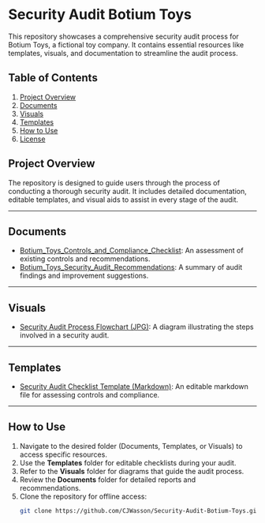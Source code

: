 # Security Audit Botium Toys

This repository showcases a comprehensive security audit process for Botium Toys, a fictional toy company. It contains essential resources like templates, visuals, and documentation to streamline the audit process.

## Table of Contents
1. [Project Overview](#project-overview)
2. [Documents](#documents)
3. [Visuals](#visuals)
4. [Templates](#templates)
5. [How to Use](#how-to-use)
6. [License](#license)

## Project Overview
The repository is designed to guide users through the process of conducting a thorough security audit. It includes detailed documentation, editable templates, and visual aids to assist in every stage of the audit.

---

## Documents
- [Botium_Toys_Controls_and_Compliance_Checklist](Documents/Botium_Toys_Controls_and_Compliance_Checklist.pdf): An assessment of existing controls and recommendations.
- [Botium_Toys_Security_Audit_Recommendations](Documents/Botium_Toys_Security_Audit_Recommendations.pdf): A summary of audit findings and improvement suggestions.

---

## Visuals
- [Security Audit Process Flowchart (JPG)](Visuals/Security_Audit_Process_Flowchart.jpg): A diagram illustrating the steps involved in a security audit.

---

## Templates
- [Security Audit Checklist Template (Markdown)](Templates/Security_Audit_Checklist_Template.md): An editable markdown file for assessing controls and compliance.

---

## How to Use
1. Navigate to the desired folder (Documents, Templates, or Visuals) to access specific resources.
2. Use the **Templates** folder for editable checklists during your audit.
3. Refer to the **Visuals** folder for diagrams that guide the audit process.
4. Review the **Documents** folder for detailed reports and recommendations.
5. Clone the repository for offline access:
   ```bash
   git clone https://github.com/CJWasson/Security-Audit-Botium-Toys.git


